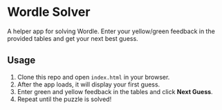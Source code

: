 # Wordle Solver

A helper app for solving Wordle. Enter your yellow/green feedback in the provided tables and get your next best guess.

## Usage
1. Clone this repo and open `index.html` in your browser.
2. After the app loads, it will display your first guess.
3. Enter green and yellow feedback in the tables and click **Next Guess**.
4. Repeat until the puzzle is solved!
